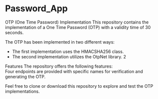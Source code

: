 # Password_App

OTP (One Time Password) Implementation
This repository contains the implementation of a One Time Password (OTP) 
with a validity time of 30 seconds. 

The OTP has been implemented in two different ways:

<ul>
<li>The first implementation uses the HMACSHA256 class.</li>
<li>The second implementation utilizes the OtpNet library. 2</li>
</ul>

Features
The repository offers the following features:
<br />
Four endpoints are provided with specific names for verification and generating the OTP.

Feel free to clone or download this repository to explore and test the OTP implementations.
